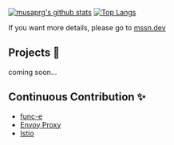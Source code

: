 [![musaprg's github stats](https://github-readme-stats.vercel.app/api?username=musaprg&show_icons=true)](https://github.com/anuraghazra/github-readme-stats)
[![Top Langs](https://github-readme-stats.vercel.app/api/top-langs/?username=musaprg&layout=compact)](https://github.com/anuraghazra/github-readme-stats)

If you want more details, please go to [mssn.dev](https://mssn.dev)

## Projects :construction:
coming soon...

## Continuous Contribution :sparkles:

- [func-e](https://github.com/tetratelabs/func-e)
- [Envoy Proxy](https://github.com/envoyproxy/envoy)
- [Istio](https://github.com/istio/istio)
